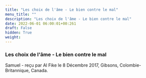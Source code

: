 ```yaml
---
title: "Les choix de l'âme - Le bien contre le mal"
menu_title: ""
description: "Les choix de l'âme - Le bien contre le mal"
date: 2022-06-01 06:00:01+00:261
draft: False
hidden: True
weight:
---
```

### Les choix de l'âme - Le bien contre le mal

Samuel - reçu par Al Fike le 8 Décembre 2017, Gibsons, Colombie-Britannique, Canada.



